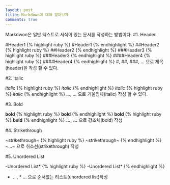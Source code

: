 ```yaml
---
layout: post
title: Markdown에 대해 알아보자
comments: true
---
```

Markdwon은 일반 텍스트로 서식이 있는 문서를 작성하는 방법이다.
#1. Header

#Header1
{% highlight ruby %}
#Header1
{% endhighlight %}
##Header2
{% highlight ruby %}
##Header2
{% endhighlight %}
###Header3
{% highlight ruby %}
###Header3
{% endhighlight %}
####Header4
{% highlight ruby %}
####Header4
{% endhighlight %}
#, ##, ###, ... 으로 제목(header)을 작성 할 수 있다.

#2. Italic

*italic*
{% highlight ruby %}
*italic*
{% endhighlight %}
_italic_
{% highlight ruby %}
_italic_
{% endhighlight %}
*...*, _..._ 으로 기울임체(italic) 작성 할 수 있다.

#3. Bold

**bold**
{% highlight ruby %}
**bold**
{% endhighlight %}
__bold__
{% highlight ruby %}
__bold__
{% endhighlight %}
**...**, __...__ 으로 강조체(bold) 작성

#4. Strikethrough

~strikethrough~
{% highlight ruby %}
~strikethrough~
{% endhighlight %}
~...~ 으로 취소선(strikethrough) 작성

#5. Unordered List

-Unordered List*
{% highlight ruby %}
-Unordered List*
{% endhighlight %}
- ..., * ... 으로 순서없는 리스트(unordered list)작성
